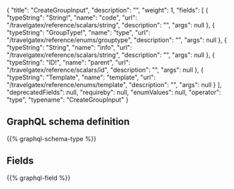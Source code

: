 {
  "title": "CreateGroupInput",
  "description": "",
  "weight": 1,
  "fields": [
    {
      "typeString": "String!",
      "name": "code",
      "url": "/travelgatex/reference/scalars/string",
      "description": "",
      "args": null
    },
    {
      "typeString": "GroupType!",
      "name": "type",
      "url": "/travelgatex/reference/enums/grouptype",
      "description": "",
      "args": null
    },
    {
      "typeString": "String",
      "name": "info",
      "url": "/travelgatex/reference/scalars/string",
      "description": "",
      "args": null
    },
    {
      "typeString": "ID!",
      "name": "parent",
      "url": "/travelgatex/reference/scalars/id",
      "description": "",
      "args": null
    },
    {
      "typeString": "Template",
      "name": "template",
      "url": "/travelgatex/reference/enums/template",
      "description": "",
      "args": null
    }
  ],
  "deprecatedFields": null,
  "requireby": null,
  "enumValues": null,
  "operator": "type",
  "typename": "CreateGroupInput"
}
## GraphQL schema definition

{{% graphql-schema-type %}}

## Fields

{{% graphql-field %}}
